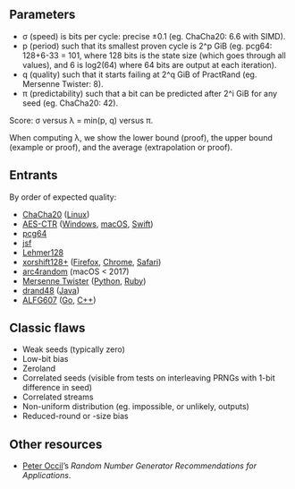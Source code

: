 ## Parameters

- σ (speed) is bits per cycle: precise ±0.1 (eg. ChaCha20: 6.6 with SIMD).
- p (period) such that its smallest proven cycle is 2^p GiB
  (eg. pcg64: 128+6-33 = 101, where 128 bits is the state size
  (which goes through all values),
  and 6 is log2(64) where 64 bits are output at each iteration).
- q (quality) such that it starts failing at 2^q GiB of PractRand
  (eg. Mersenne Twister: 8).
- π (predictability) such that a bit can be predicted after 2^i GiB
  for any seed (eg. ChaCha20: 42).

Score: σ versus λ = min(p, q) versus π.

When computing λ, we show the lower bound (proof), the upper bound (example or
proof), and the average (extrapolation or proof).

## Entrants

By order of expected quality:

- [ChaCha20][] ([Linux][/dev/urandom])
- [AES-CTR][] ([Windows][BCryptGenRandom], [macOS][AES-CTR-mac], [Swift][swift_stdlib_random])
- [pcg64][PCG]
- [jsf][]
- [Lehmer128][]
- [xorshift128+][] ([Firefox][], [Chrome][V8], [Safari][WebKit])
- [arc4random][] (macOS < 2017)
- [Mersenne Twister][mt19937] ([Python][mt-py], [Ruby][mt-rb])
- [drand48][] ([Java][drand48-Java])
- [ALFG607][] ([Go][ALFG-Go], [C++][ALFG-Boost])

[ChaCha20]: https://cr.yp.to/chacha/chacha-20080128.pdf
[/dev/urandom]: https://github.com/torvalds/linux/blob/219d54332a09e8d8741c1e1982f5eae56099de85/drivers/char/random.c#L1063
[Randen]: https://github.com/google/randen
[AES-CTR]: https://nvlpubs.nist.gov/nistpubs/FIPS/NIST.FIPS.197.pdf
[BCryptGenRandom]: https://docs.microsoft.com/en-us/windows/win32/api/bcrypt/nf-bcrypt-bcryptgenrandom
[AES-CTR-mac]: https://opensource.apple.com/source/Libc/Libc-1272.250.1/gen/FreeBSD/arc4random.c.auto.html
[swift_stdlib_random]: https://github.com/apple/swift/blob/d2e1f0916976583e6bba20cf550b9d9cfdb62612/stdlib/public/stubs/Random.cpp#L48-L50
[arc4random]: http://cypherpunks.venona.com/archive/1994/09/msg00304.html
[Lehmer128]: https://lemire.me/blog/2019/03/19/the-fastest-conventional-random-number-generator-that-can-pass-big-crush/
[PCG]: http://www.pcg-random.org/posts/pcg-passes-practrand.html
[ALFG607]: https://en.wikipedia.org/wiki/Lagged_Fibonacci_generator
[ALFG-Go]: https://golang.org/src/math/rand/rng.go
[ALFG-Boost]: https://www.boost.org/doc/libs/1_60_0/doc/html/boost_random/reference.html#boost_random.reference.concepts
[jsf]: http://burtleburtle.net/bob/rand/smallprng.html
[gjrand]: http://gjrand.sourceforge.net/
[xorshift128+]: http://vigna.di.unimi.it/ftp/papers/xorshiftplus.pdf
[Firefox]: https://dxr.mozilla.org/mozilla-central/source/mfbt/XorShift128PlusRNG.h#65
[V8]: https://cs.chromium.org/chromium/src/v8/src/base/utils/random-number-generator.h?l=119
[WebKit]: https://trac.webkit.org/browser/webkit/trunk/Source/WTF/wtf/WeakRandom.h#L91
[mt19937]: http://www.math.sci.hiroshima-u.ac.jp/~m-mat/MT/emt.html
[mt-py]: https://docs.python.org/3/library/random.html
[mt-rb]: https://ruby-doc.org/core-2.6.5/Random.html
[drand48]: http://man7.org/linux/man-pages/man3/drand48.3.html
[drand48-Java]: https://hg.openjdk.java.net/jdk/jdk/file/db9bdbeaed29/src/java.base/share/classes/java/util/Random.java

## Classic flaws

- Weak seeds (typically zero)
- Low-bit bias
- Zeroland
- Correlated seeds (visible from tests on interleaving PRNGs with 1-bit
  difference in seed)
- Correlated streams
- Non-uniform distribution (eg. impossible, or unlikely, outputs)
- Reduced-round or -size bias

## Other resources

- [Peter Occil][]’s *Random Number Generator Recommendations for Applications*.

[Peter Occil]: https://peteroupc.github.io/random.html

